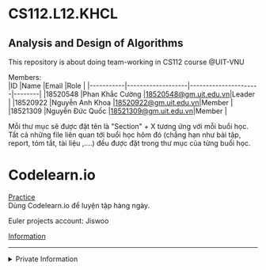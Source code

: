 # CS112.L12.KHCL
## Analysis and Design of Algorithms
This repository is about doing team-working in CS112 course @UIT-VNU

Members:  
|ID         |Name               |Email                 |Role    |
|-----------|-------------------|----------------------|--------|
|18520548   |Phan Khắc Cường    |18520548@gm.uit.edu.vn|Leader  |
|18520922   |Nguyễn Anh Khoa    |18520922@gm.uit.edu.vn|Member  |
|18521309   |Nguyễn Đức Quốc    |18521309@gm.uit.edu.vn|Member  |

Mỗi thư mục sẽ được đặt tên là "Section" + X tương ứng với mỗi buổi học.   
Tất cả những file liên quan tới buổi học hôm đó (chẳng hạn như bài tập, report, tóm tắt, tài liệu ,....) đều được đặt trong thư mục của từng buổi học.

# Codelearn.io
<a href="https://codelearn.io/home">Practice</a>  
Dùng Codelearn.io để luyện tập hàng ngày. 

<p>Euler projects account: Jiswoo </p>

<a href ="https://codelearn.io/profile/3571247"> Information </a>


-----------------------------

<details>
<summary>Private Information</summary>
<h1>WeCode</h1>
<a href="https://khmt.uit.edu.vn/laptrinh/cs112-2021/login">wecode assignment</a>
<p>username: <i>Nhóm 15 - CS112.L12.KHCL</i></p>
</details>

